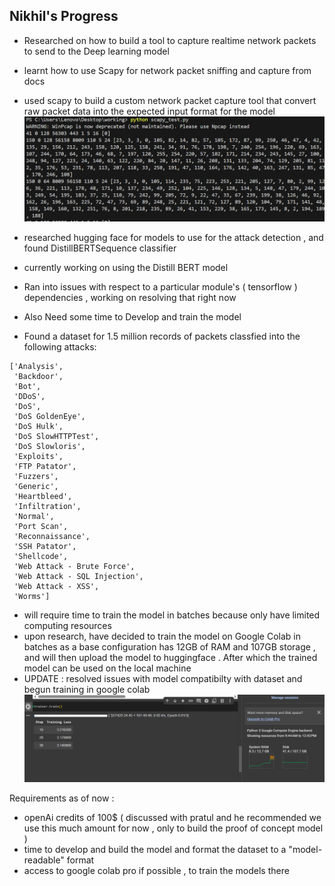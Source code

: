 ## Nikhil's Progress 
- Researched on how to build a tool to capture realtime network packets to send to the Deep learning model 
- learnt how to use Scapy for network packet sniffing and capture from docs 
- used scapy to build a custom network packet capture tool that convert raw packet data into the expected input format for the model ![image](image.png)

- researched hugging face for models to use for the attack detection , and found DistillBERTSequence classifier 
- currently working on using the Distill BERT model 
- Ran into issues with respect to a particular module's ( tensorflow ) dependencies , working on resolving that right now 
- Also Need some time to Develop and train the model 

- Found a dataset for 1.5 million records of packets classfied into the following attacks:
```
['Analysis',
 'Backdoor',
 'Bot',
 'DDoS',
 'DoS',
 'DoS GoldenEye',
 'DoS Hulk',
 'DoS SlowHTTPTest',
 'DoS Slowloris',
 'Exploits',
 'FTP Patator',
 'Fuzzers',
 'Generic',
 'Heartbleed',
 'Infiltration',
 'Normal',
 'Port Scan',
 'Reconnaissance',
 'SSH Patator',
 'Shellcode',
 'Web Attack - Brute Force',
 'Web Attack - SQL Injection',
 'Web Attack - XSS',
 'Worms']
```

- will require time to train the model in batches because only have limited computing resources 
- upon research, have decided to train the model on Google Colab in batches as a base configuration has 12GB of RAM and 107GB storage , and will then upload the model to huggingface . After which the trained model can be used on the local machine 
- UPDATE : resolved issues with model compatibilty with dataset and begun training in google colab ![image](ss_training.png)


Requirements as of now :
- openAi credits of 100$ ( discussed with pratul and he recommended we use this much amount for now , only to build the proof of concept model )
- time to develop and build the model and format the dataset to a "model-readable" format 
- access to google colab pro if possible , to train the models there 
